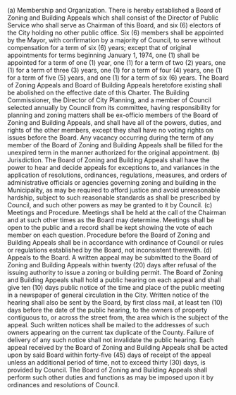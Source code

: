 (a) Membership and Organization. There is hereby established a Board of Zoning and Building Appeals which shall consist of the Director of Public Service who shall serve as Chairman of this Board, and six (6) electors of the City holding no other public office. Six (6) members shall be appointed by the Mayor, with confirmation by a majority of Council, to serve without compensation for a term of six (6) years; except that of original appointments for terms beginning January 1, 1974, one (1) shall be appointed for a term of one (1) year, one (1) for a term of two (2) years, one (1) for a term of three (3) years, one (1) for a term of four (4) years, one (1) for a term of five (5) years, and one (1) for a term of six (6) years. The Board of Zoning Appeals and Board of Building Appeals heretofore existing shall be abolished on the effective date of this Charter.
The Building Commissioner, the Director of City Planning, and a member of Council selected annually by Council from its committee, having responsibility for planning and zoning matters shall be ex-officio members of the Board of Zoning and Building Appeals, and shall have all of the powers, duties, and rights of the other members, except they shall have no voting rights on issues before the Board.
Any vacancy occurring during the term of any member of the Board of Zoning and Building Appeals shall be filled for the unexpired term in the manner authorized for the original appointment.
(b) Jurisdiction. The Board of Zoning and Building Appeals shall have the power to hear and decide appeals for exceptions to, and variances in the application of resolutions, ordinances, regulations, measures, and orders of administrative officials or agencies governing zoning and building in the Municipality, as may be required to afford justice and avoid unreasonable hardship, subject to such reasonable standards as shall be prescribed by Council, and such other powers as may be granted to it by Council.
(c) Meetings and Procedure. Meetings shall be held at the call of the Chairman and at such other times as the Board may determine. Meetings shall be open to the public and a record shall be kept showing the vote of each member on each question. Procedure before the Board of Zoning and Building Appeals shall be in accordance with ordinance of Council or rules or regulations established by the Board, not inconsistent therewith.
(d) Appeals to the Board. A written appeal may be submitted to the Board of Zoning and Building Appeals within twenty (20) days after refusal of the issuing authority to issue a zoning or building permit.
The Board of Zoning and Building Appeals shall hold a public hearing on each appeal and shall give ten (10) days public notice of the time and place of the public meeting in a newspaper of general circulation in the City.
Written notice of the hearing shall also be sent by the Board, by first class mail, at least ten (10) days before the date of the public hearing, to the owners of property contiguous to, or across the street from, the area which is the subject of the appeal. Such written notices shall be mailed to the addresses of such owners appearing on the current tax duplicate of the County. Failure of delivery of any such notice shall not invalidate the public hearing.
Each appeal received by the Board of Zoning and Building Appeals shall be acted upon by said Board within forty-five (45) days of receipt of the appeal unless an additional period of time, not to exceed thirty (30) days, is provided by Council.
The Board of Zoning and Building Appeals shall perform such other duties and functions as may be imposed upon it by ordinances and resolutions of Council.